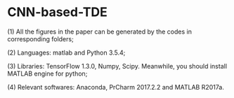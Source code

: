 # CNN-based-TDE

(1) All the figures in the paper can be generated by the codes in corresponding folders;

(2) Languages: matlab and Python 3.5.4;

(3) Libraries: TensorFlow 1.3.0, Numpy, Scipy. Meanwhile, you should install MATLAB engine for python;

(4) Relevant softwares: Anaconda, PrCharm 2017.2.2 and MATLAB R2017a.
